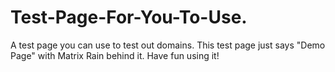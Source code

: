 # Test-Page-For-You-To-Use.
A test page you can use to test out domains.
This test page just says "Demo Page" with Matrix Rain behind it.
Have fun using it!
